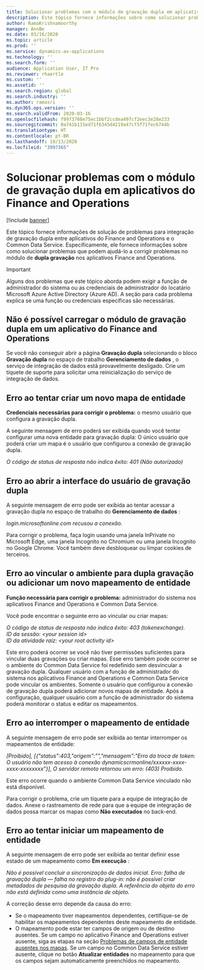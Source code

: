 ```yaml
---
title: Solucionar problemas com o módulo de gravação dupla em aplicativos do Finance and Operations
description: Este tópico fornece informações sobre como solucionar problemas que podem ajudá-lo a corrigir problemas no módulo de dupla gravação nos aplicativos Finance and Operations.
author: RamaKrishnamoorthy
manager: AnnBe
ms.date: 03/16/2020
ms.topic: article
ms.prod: ''
ms.service: dynamics-ax-applications
ms.technology: ''
ms.search.form: ''
audience: Application User, IT Pro
ms.reviewer: rhaertle
ms.custom: ''
ms.assetid: ''
ms.search.region: global
ms.search.industry: ''
ms.author: ramasri
ms.dyn365.ops.version: ''
ms.search.validFrom: 2020-03-16
ms.openlocfilehash: f99f3760e75ec1bbf2ccdea497cf2eec3e28e233
ms.sourcegitcommit: 0a741b131ed71f6345d4219a47cf5f71fec6744b
ms.translationtype: HT
ms.contentlocale: pt-BR
ms.lasthandoff: 10/13/2020
ms.locfileid: "3997365"
---
```

# <a name="troubleshoot-issues-with-the-dual-write-module-in-finance-and-operations-apps"></a>Solucionar problemas com o módulo de gravação dupla em aplicativos do Finance and Operations

[!include [banner](../../includes/banner.md)]

Este tópico fornece informações de solução de problemas para integração de gravação dupla entre aplicativos do Finance and Operations e o Common Data Service. Especificamente, ele fornece informações sobre como solucionar problemas que podem ajudá-lo a corrigir problemas no módulo de **dupla gravação** nos aplicativos Finance and Operations.

> [!IMPORTANT]
> Alguns dos problemas que este tópico aborda podem exigir a função de administrador do sistema ou as credenciais de administrador do locatário Microsoft Azure Active Directory (Azure AD). A seção para cada problema explica se uma função ou credenciais específicas são necessárias.

## <a name="you-cant-load-the-dual-write-module-in-a-finance-and-operations-app"></a>Não é possível carregar o módulo de gravação dupla em um aplicativo do Finance and Operations

Se você não conseguir abrir a página **Gravação dupla** selecionando o bloco **Gravação dupla** no espaço de trabalho **Gerenciamento de dados** , o serviço de integração de dados está provavelmente desligado. Crie um tíquete de suporte para solicitar uma reinicialização do serviço de integração de dados.

## <a name="error-when-you-try-to-create-a-new-entity-map"></a>Erro ao tentar criar um novo mapa de entidade

**Credenciais necessárias para corrigir o problema:** o mesmo usuário que configura a gravação dupla.

A seguinte mensagem de erro poderá ser exibida quando você tentar configurar uma nova entidade para gravação dupla: O único usuário que poderá criar um mapa é o usuário que configurou a conexão de gravação dupla.

*O código de status de resposta não indica êxito: 401 (Não autorizado)*


## <a name="error-when-you-open-the-dual-write-user-interface"></a>Erro ao abrir a interface do usuário de gravação dupla

A seguinte mensagem de erro pode ser exibida ao tentar acessar a gravação dupla no espaço de trabalho do **Gerenciamento de dados** :

*login.microsoftonline.com recusou a conexão.*

Para corrigir o problema, faça login usando uma janela InPrivate no Microsoft Edge, uma janela Incognito no Chromium ou uma janela Incognito no Google Chrome. Você também deve desbloquear ou limpar cookies de terceiros.

## <a name="error-when-you-link-the-environment-for-dual-write-or-add-a-new-entity-mapping"></a>Erro ao vincular o ambiente para dupla gravação ou adicionar um novo mapeamento de entidade

**Função necessária para corrigir o problema:** administrador do sistema nos aplicativos Finance and Operations e Common Data Service.

Você pode encontrar o seguinte erro ao vincular ou criar mapas:

*O código de status de resposta não indica êxito: 403 (tokenexchange).<br> ID da sessão: \<your session id\><br> ID da atividade raiz: \<your root activity id\>*

Este erro poderá ocorrer se você não tiver permissões suficientes para vincular duas gravações ou criar mapas. Esse erro também pode ocorrer se o ambiente do Common Data Service foi redefinido sem desvincular a gravação dupla. Qualquer usuário com a função de administrador do sistema nos aplicativos Finance and Operations e Common Data Service pode vincular os ambientes. Somente o usuário que configurou a conexão de gravação dupla poderá adicionar novos mapas de entidade. Após a configuração, qualquer usuário com a função de administrador do sistema poderá monitorar o status e editar os mapeamentos.

## <a name="error-when-you-stop-the-entity-mapping"></a>Erro ao interromper o mapeamento de entidade

A seguinte mensagem de erro pode ser exibida ao tentar interromper os mapeamentos de entidade:

*\[Proibido\], \[{"status":403,"origem":"","mensagem":"Erro da troca de token: O usuário não tem acesso à conexão dynamicscrmonline/xxxxxx-xxxx-xxxx-xxxxxxxx"}\], O servidor remoto retornou um erro: (403) Proibido.*

Este erro ocorre quando o ambiente Common Data Service vinculado não está disponível.

Para corrigir o problema, crie um tíquete para a equipe de integração de dados. Anexe o rastreamento de rede para que a equipe de integração de dados possa marcar os mapas como **Não executados** no back-end.

## <a name="error-while-trying-to-start-an-entity-mapping"></a>Erro ao tentar iniciar um mapeamento de entidade

A seguinte mensagem de erro pode ser exibida ao tentar definir esse estado de um mapeamento como **Em execução** :

*Não é possível concluir a sincronização de dados inicial. Erro: falha de gravação dupla — falha no registro do plug-in: não é possível criar metadados de pesquisa da gravação dupla. A referência do objeto do erro não está definida como uma instância de objeto.*

A correção desse erro depende da causa do erro:

+ Se o mapeamento tiver mapeamentos dependentes, certifique-se de habilitar os mapeamentos dependentes deste mapeamento de entidade.
+ O mapeamento pode estar ter campos de origem ou de destino ausentes. Se um campo no aplicativo Finance and Operations estiver ausente, siga as etapas na seção [Problemas de campos de entidade ausentes nos mapas](dual-write-troubleshooting-finops-upgrades.md#missing-entity-fields-issue-on-maps). Se um campo no Common Data Service estiver ausente, clique no botão **Atualizar entidades** no mapeamento para que os campos sejam automaticamente preenchidos no mapeamento.
